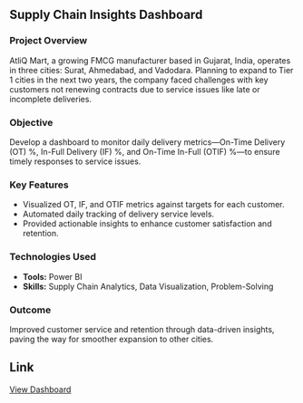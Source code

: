 ##  Supply Chain Insights Dashboard

### Project Overview
AtliQ Mart, a growing FMCG manufacturer based in Gujarat, India, operates in three cities: Surat, Ahmedabad, and Vadodara. Planning to expand to Tier 1 cities in the next two years, the company faced challenges with key customers not renewing contracts due to service issues like late or incomplete deliveries.

### Objective
Develop a dashboard to monitor daily delivery metrics—On-Time Delivery (OT) %, In-Full Delivery (IF) %, and On-Time In-Full (OTIF) %—to ensure timely responses to service issues.

### Key Features
- Visualized OT, IF, and OTIF metrics against targets for each customer.
- Automated daily tracking of delivery service levels.
- Provided actionable insights to enhance customer satisfaction and retention.

### Technologies Used
- **Tools:** Power BI
- **Skills:** Supply Chain Analytics, Data Visualization, Problem-Solving

### Outcome
Improved customer service and retention through data-driven insights, paving the way for smoother expansion to other cities.

## Link
[View Dashboard](https://project.novypro.com/s54k9N)


